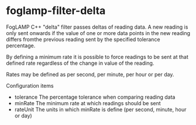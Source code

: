 # foglamp-filter-delta
FogLAMP C++ "delta" filter passes deltas of reading data. A new reading
is only sent onwards if the value of one or more data points in the new
reading differs fromthe previous reading sent by the specified tolerance
percentage.

By defining a minimum rate it is possible to force readings to be sent
at that defined rate regardless of the change in value of the reading.

Rates may be defined as per second, per minute, per hour or per day.

 Configuration items
  - tolerance	The percentage tolerance when comparing reading data
  - minRate		The minimum rate at which readings should be sent
  - rateUnit	The units in which minRate is define (per second, minute, hour or day)
